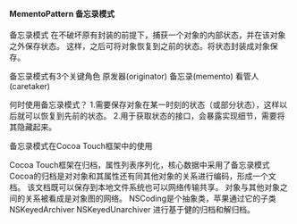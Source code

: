 #### MementoPattern 备忘录模式

备忘录模式
在不破坏原有封装的前提下，捕获一个对象的内部状态，并在该对象之外保存状态。
这样，之后可将对象恢复到之前的状态。将状态封装成对象保存。

备忘录模式有3个关键角色
原发器(originator)
备忘录(memento)
看管人(caretaker)

何时使用备忘录模式？
1.需要保存对象在某一时刻的状态（或部分状态），这样以后就可以恢复到先前的状态。
2.用于获取状态的接口，会暴露实现细节，需要将其隐藏起来。

备忘录模式在Cocoa Touch框架中的使用

Cocoa Touch框架在归档，属性列表序列化，核心数据中采用了备忘录模式
Cocoa的归档是对对象和其属性还有同其他对象的关系进行编码，形成一个文档。
该文档既可以保存到本地文件系统也可以网络传输共享。
对象与其他对象之间的关系被看成是对象图的网络。
NSCoding是个抽象类，苹果通过它的子类
NSKeyedArchiver
NSKeyedUnarchiver
进行基于健的归档和解归档。
